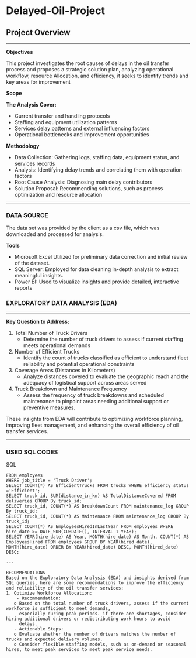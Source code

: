 # Delayed-Oil-Project

## Project Overview
---

**Objectives**

This project investigates the root causes of delays in the oil transfer process and proposes a strategic solution plan, analyzing operational workflow, resource Allocation, and efficiency, it seeks to identify trends and key areas for improvement 

**Scope**

**The Analysis Cover:**
  * Current transfer and handling protocols
  * Staffing and equipment utilization patterns
  * Services delay patterns and external influencing factors
  * Operational bottlenecks and improvement opportunities
  
**Methodology**
 - Data Collection: Gathering logs, staffing data, equipment status, and services records
 - Analysis: Identifying delay trends and correlating them with operation factors
 - Root Cause Analysis: Diagnosing main delay contributors
 - Solution Proposal: Recommending solutions, such as process optimization and resource allocation

---

### DATA SOURCE
The data set was provided by the client as a csv file, which was downloaded and processed for analysis.

**Tools**

- Microsoft Excel Utilized for preliminary data correction and initial review of the dataset.
- SQL Server: Employed for data cleaning in-depth analysis to extract meaningful insights.
- Power BI: Used to visualize insights and provide detailed, interactive reports

### EXPLORATORY DATA ANALYSIS (EDA)

---

**Key Question to Address:**
1. Total Number of Truck Drivers
   - Determine the number of truck drivers to assess if current staffing meets operational demands
2. Number of Efficient Trucks
   - Identify the count of trucks classified as efficient to understand fleet reliability and potential operational constraints
3. Coverage Areas (Distances in Kilometers)
   - Analyze distances covered to evaluate the geographic reach and the adequacy of logistical support across areas served
4. Truck Breakdown and Maintenance Frequency
   - Assess the frequency of truck breakdowns and scheduled maintenance to pinpoint areas needing additional support or preventive measures.

These insights from EDA will contribute to optimizing workforce planning, improving fleet management, and enhancing the overall efficiency of oil transfer services.

---

### USED SQL CODES

SQL
```SELECT COUNT(*) AS TotalTruckDrivers
FROM employees
WHERE job_title = 'Truck Driver';
SELECT COUNT(*) AS EfficientTrucks FROM trucks WHERE efficiency_status ='Efficient';
SELECT truck_id, SUM(distance_in_km) AS TotalDistanceCovered FROM deliveries GROUP By truck_id;
SELECT truck_id, COUNT(*) AS BreakdownCount FROM maintenance_log GROUP By truck_id;
SELECT truck_id, COUNT(*) AS Maintenance FROM maintenance_log GROUP By truck_id;
SELECT COUNT(*) AS EmployeesHiredInLastYear FROM employees WHERE hire_date >= DATE_SUB(CURDATE(), INTERVAL 1 YEAR);
SELECT YEAR(hire_date) AS Year, MONTH(hire_date) AS Month, COUNT(*) AS EmployeesHired FROM employees GROUP BY YEAR(hired_date), MONTH(hire_date) ORDER BY YEAR(hired_date) DESC, MONTH(hired_date) DESC;

---

RECOMMENDATIONS
Based on the Exploratory Data Analysis (EDA) and insights derived from SQL queries, here are some recommendations to improve the efficiency and reliability of the oil transfer services:
1. Optimize Workforce Allocation:
    - Recommendation:
   o Based on the total number of truck drivers, assess if the current workforce is sufficient to meet demands, 
     especially during peak periods. if there are shortages, consider hiring additional drivers or redistributing work hours to avoid 
     delays.
   - Actionable Steps:
   o Evaluate whether the number of drivers matches the number of trucks and expected delivery volumes.
   o Consider flexible staffing models, such as on-demand or seasonal hires, to meet peak services to meet peak service needs.
